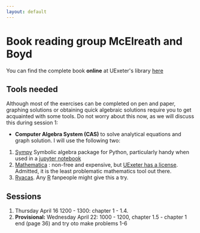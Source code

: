 ```yaml
---
layout: default
---
```


# Book reading group McElreath and Boyd 
You can find the complete book **online** at UExeter's library [here](http://encore.exeter.ac.uk/iii/encore/record/C__Rb3552240?lang=eng)

## Tools needed
Although most of the exercises can be completed on pen and paper, graphing solutions
or obtaining quick algebraic solutions require you to get acquainted with some tools. Do not worry about this now, as we will discuss this during session 1:
* **Computer Algebra System (CAS)** to solve analytical equations and graph solution. I will use the following two:
1. [Sympy](https://www.sympy.org/en/index.html) Symbolic algebra package for Python, particularly handy when used in a [jupyter notebook](https://jupyter.org/) 
2. [Mathematica](https://www.wolfram.com/mathematica/) : non-free and expensive, but [UExeter has a license](https://www.exeter.ac.uk/it/new/softwarecatalogue/mathematica/). Admitted, it is the least problematic mathematics tool out there.
3. [Ryacas](https://cran.r-project.org/web/packages/Ryacas/index.html). Any [R](https://cran.r-project.org/) fanpeople might give this a try. 

 
## Sessions
1. Thursday April 16 1200 - 1300: chapter 1 - 1.4. 
2. **Provisional:** Wednesday April 22: 1000 - 1200, chapter 1.5 - chapter 1 end (page 36) and try oto make problems 1-6
